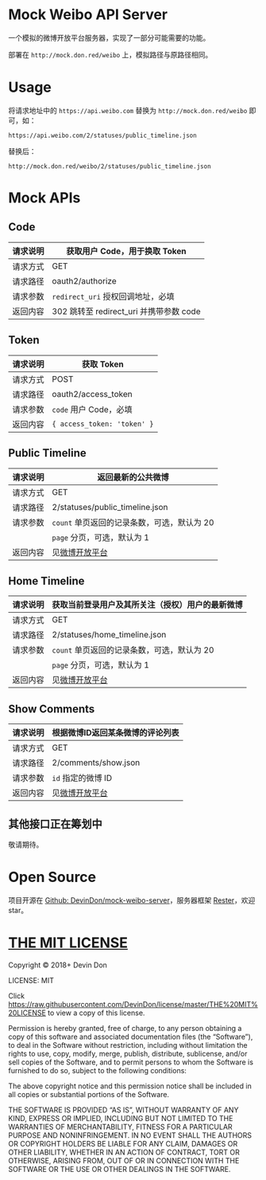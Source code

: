# Mock Weibo API Server

一个模拟的微博开放平台服务器，实现了一部分可能需要的功能。

部署在 `http://mock.don.red/weibo` 上，模拟路径与原路径相同。

# Usage

将请求地址中的 `https://api.weibo.com` 替换为 `http://mock.don.red/weibo` 即可，如：

```http
https://api.weibo.com/2/statuses/public_timeline.json
```

替换后：

```http
http://mock.don.red/weibo/2/statuses/public_timeline.json
```

# Mock APIs

## Code

| 请求说明 | 获取用户 Code，用于换取 Token           |
| -------- | --------------------------------------- |
| 请求方式 | GET                                     |
| 请求路径 | oauth2/authorize                        |
| 请求参数 | `redirect_uri` 授权回调地址，必填       |
| 返回内容 | 302 跳转至 redirect_uri 并携带参数 code |

## Token

| 请求说明 | 获取 Token                  |
| -------- | --------------------------- |
| 请求方式 | POST                        |
| 请求路径 | oauth2/access_token         |
| 请求参数 | `code` 用户 Code，必填      |
| 返回内容 | `{ access_token: 'token' }` |

## Public Timeline

| 请求说明 | 返回最新的公共微博                                           |
| -------- | ------------------------------------------------------------ |
| 请求方式 | GET                                                          |
| 请求路径 | 2/statuses/public_timeline.json                              |
| 请求参数 | `count` 单页返回的记录条数，可选，默认为 20                  |
|          | `page` 分页，可选，默认为 1                                  |
| 返回内容 | 见[微博开放平台](https://open.weibo.com/wiki/2/statuses/public_timeline) |

## Home Timeline

| 请求说明 | 获取当前登录用户及其所关注（授权）用户的最新微博             |
| -------- | ------------------------------------------------------------ |
| 请求方式 | GET                                                          |
| 请求路径 | 2/statuses/home_timeline.json                                |
| 请求参数 | `count` 单页返回的记录条数，可选，默认为 20                  |
|          | `page` 分页，可选，默认为 1                                  |
| 返回内容 | 见[微博开放平台](https://open.weibo.com/wiki/2/statuses/home_timeline) |

## Show Comments

| 请求说明 | 根据微博ID返回某条微博的评论列表                             |
| -------- | ------------------------------------------------------------ |
| 请求方式 | GET                                                          |
| 请求路径 | 2/comments/show.json                                         |
| 请求参数 | `id` 指定的微博 ID                                           |
| 返回内容 | 见[微博开放平台](https://open.weibo.com/wiki/2/comments/show) |

## 其他接口正在筹划中

敬请期待。

# Open Source

项目开源在 [Github: DevinDon/mock-weibo-server](https://github.com/DevinDon/mock-weibo-server)，服务器框架 [Rester](https://github.com/DevinDon/rester-core)，欢迎 star。

# [THE MIT LICENSE](https://raw.githubusercontent.com/DevinDon/license/master/THE%20MIT%20LICENSE)

Copyright © 2018+ Devin Don

LICENSE: MIT

Click <https://raw.githubusercontent.com/DevinDon/license/master/THE%20MIT%20LICENSE> to view a copy of this license.

Permission is hereby granted, free of charge, to any person obtaining a copy of this software and associated documentation files (the “Software”), to deal in the Software without restriction, including without limitation the rights to use, copy, modify, merge, publish, distribute, sublicense, and/or sell copies of the Software, and to permit persons to whom the Software is furnished to do so, subject to the following conditions:

The above copyright notice and this permission notice shall be included in all copies or substantial portions of the Software.

THE SOFTWARE IS PROVIDED “AS IS”, WITHOUT WARRANTY OF ANY KIND, EXPRESS OR IMPLIED, INCLUDING BUT NOT LIMITED TO THE WARRANTIES OF MERCHANTABILITY, FITNESS FOR A PARTICULAR PURPOSE AND NONINFRINGEMENT. IN NO EVENT SHALL THE AUTHORS OR COPYRIGHT HOLDERS BE LIABLE FOR ANY CLAIM, DAMAGES OR OTHER LIABILITY, WHETHER IN AN ACTION OF CONTRACT, TORT OR OTHERWISE, ARISING FROM, OUT OF OR IN CONNECTION WITH THE SOFTWARE OR THE USE OR OTHER DEALINGS IN THE SOFTWARE.

